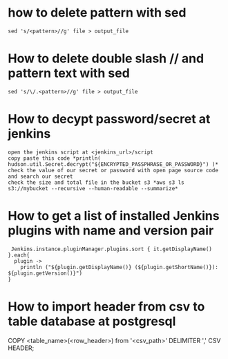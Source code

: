 # how to delete pattern with sed
```
sed 's/<pattern>//g' file > output_file
```
# How to delete double slash // and pattern text with sed
```
sed 's/\/.<pattern>//g' file > output_file
```
# How to decypt password/secret at jenkins
```
open the jenkins script at <jenkins_url>/script
copy paste this code *println( hudson.util.Secret.decrypt("${ENCRYPTED_PASSPHRASE_OR_PASSWORD}") )*
check the value of our secret or password with open page source code and search our secret
check the size and total file in the bucket s3 *aws s3 ls s3://mybucket --recursive --human-readable --summarize*
```
# How to get a list of installed Jenkins plugins with name and version pair
```
 Jenkins.instance.pluginManager.plugins.sort { it.getDisplayName() }.each{
  plugin -> 
    println ("${plugin.getDisplayName()} (${plugin.getShortName()}): ${plugin.getVersion()}")
}
```

# How to import header from csv to table database at postgresql
COPY <table_name>(<row_header>)
from '<csv_path>' DELIMITER ',' CSV HEADER;
